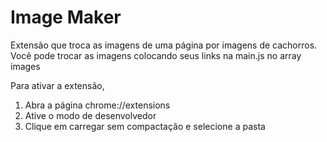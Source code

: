 # Image Maker

Extensão que troca as imagens de uma página por imagens de cachorros.
Você pode trocar as imagens colocando seus links na main.js no array images

Para ativar a extensão, 
1. Abra a página chrome://extensions
2. Ative o modo de desenvolvedor
3. Clique em carregar sem compactação e selecione a pasta